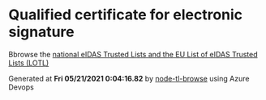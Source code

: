 # Qualified certificate for electronic signature 
 Bbrowse the [national eIDAS Trusted Lists and the EU List of eIDAS Trusted Lists (LOTL)](https://webgate.ec.europa.eu/tl-browser/#/) 
 
 
Generated at **Fri 05/21/2021  0:04:16.82** by [node-tl-browse](https://github.com/ymedlop/node-tl-browser) using Azure Devops 
